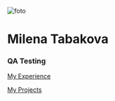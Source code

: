 ![foto](https://ibb.co/Xxt2pq1)

# Milena Tabakova

### **QA Testing**


[My Experience](experience)

[My Projects](projects)

